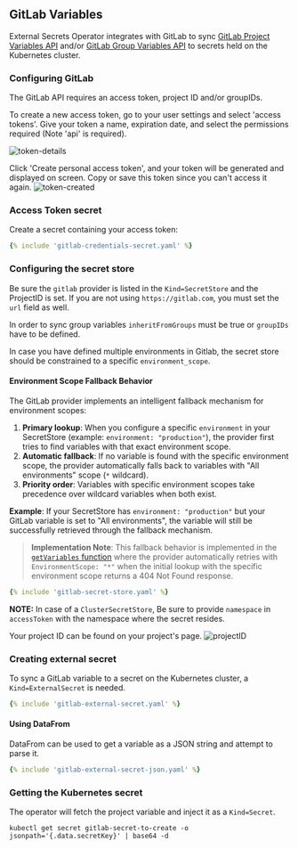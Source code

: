 ## GitLab Variables

External Secrets Operator integrates with GitLab to sync [GitLab Project Variables API](https://docs.gitlab.com/ee/api/project_level_variables.html) and/or [GitLab Group Variables API](https://docs.gitlab.com/ee/api/group_level_variables.html) to secrets held on the Kubernetes cluster.

### Configuring GitLab
The GitLab API requires an access token, project ID and/or groupIDs.

To create a new access token, go to your user settings and select 'access tokens'. Give your token a name, expiration date, and select the permissions required (Note 'api' is required).

![token-details](../pictures/screenshot_gitlab_token.png)

Click 'Create personal access token', and your token will be generated and displayed on screen. Copy or save this token since you can't access it again.
![token-created](../pictures/screenshot_gitlab_token_created.png)


### Access Token secret

Create a secret containing your access token:

```yaml
{% include 'gitlab-credentials-secret.yaml' %}
```

### Configuring the secret store
Be sure the `gitlab` provider is listed in the `Kind=SecretStore` and the ProjectID is set. If you are not using `https://gitlab.com`, you must set the `url` field as well.

In order to sync group variables `inheritFromGroups` must be true or `groupIDs` have to be defined.

In case you have defined multiple environments in Gitlab, the secret store should be constrained to a specific `environment_scope`.

#### Environment Scope Fallback Behavior

The GitLab provider implements an intelligent fallback mechanism for environment scopes:

1. **Primary lookup**: When you configure a specific `environment` in your SecretStore (example: `environment: "production"`), the provider first tries to find variables with that exact environment scope.
2. **Automatic fallback**: If no variable is found with the specific environment scope, the provider automatically falls back to variables with "All environments" scope (`*` wildcard).
3. **Priority order**: Variables with specific environment scopes take precedence over wildcard variables when both exist.

**Example**: If your SecretStore has `environment: "production"` but your GitLab variable is set to "All environments", the variable will still be successfully retrieved through the fallback mechanism.

> **Implementation Note**: This fallback behavior is implemented in the [`getVariables` function](https://github.com/external-secrets/external-secrets/blob/636ce0578dda4a623a681066def8998a68b051a6/pkg/provider/gitlab/provider.go#L134-L151) where the provider automatically retries with `EnvironmentScope: "*"` when the initial lookup with the specific environment scope returns a 404 Not Found response.

```yaml
{% include 'gitlab-secret-store.yaml' %}
```
**NOTE:** In case of a `ClusterSecretStore`, Be sure to provide `namespace` in `accessToken` with the namespace where the secret resides.

Your project ID can be found on your project's page.
![projectID](../pictures/screenshot_gitlab_projectID.png)

### Creating external secret

To sync a GitLab variable to a secret on the Kubernetes cluster, a `Kind=ExternalSecret` is needed.

```yaml
{% include 'gitlab-external-secret.yaml' %}
```

#### Using DataFrom

DataFrom can be used to get a variable as a JSON string and attempt to parse it.

```yaml
{% include 'gitlab-external-secret-json.yaml' %}
```

### Getting the Kubernetes secret
The operator will fetch the project variable and inject it as a `Kind=Secret`.
```
kubectl get secret gitlab-secret-to-create -o jsonpath='{.data.secretKey}' | base64 -d
```

